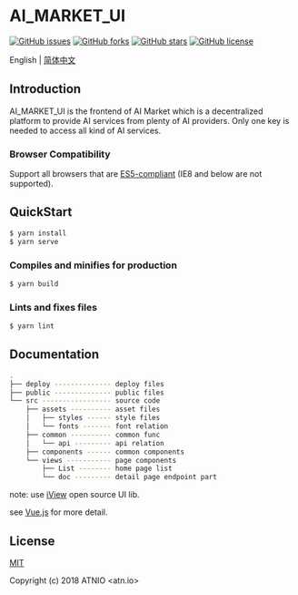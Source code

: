 # AI_MARKET_UI

[![GitHub issues](https://img.shields.io/github/issues/ATNIO/AI_MARKET_UI.svg?longCache=true&style=popout-square)](https://github.com/ATNIO/AI_MARKET_UI/issues)
[![GitHub forks](https://img.shields.io/github/forks/ATNIO/AI_MARKET_UI.svg?longCache=true&style=popout-square)](https://github.com/ATNIO/AI_MARKET_UI/network)
[![GitHub stars](https://img.shields.io/github/stars/ATNIO/AI_MARKET_UI.svg?longCache=true&style=popout-square)](https://github.com/ATNIO/AI_MARKET_UI/stargazers)
[![GitHub license](https://img.shields.io/github/license/ATNIO/AI_MARKET_UI.svg?longCache=true&style=popout-square)](https://github.com/ATNIO/AI_MARKET_UI/blob/master/LICENSE)

English | [简体中文](README.zh-CN.md) 
## Introduction
AI_MARKET_UI is the frontend of AI Market which is a decentralized platform to provide AI services from plenty of AI providers.
Only one key is needed to access all kind of AI services.

### Browser Compatibility
Support all browsers that are [ES5-compliant](http://kangax.github.io/compat-table/es5/) (IE8 and below are not supported).

## QuickStart
```bash
$ yarn install
$ yarn serve
```

### Compiles and minifies for production
```bash
$ yarn build
```

### Lints and fixes files
```bash
$ yarn lint
```

## Documentation
```bash
.
├── deploy -------------- deploy files
├── public -------------- public files 
└── src ----------------- source code
    ├── assets ---------- asset files
    │   ├── styles ------ style files 
    │   └── fonts ------- font relation
    ├── common ---------- common func
    │   └── api --------- api relation
    ├── components ------ common components
    └── views ----------- page components
        ├── List -------- home page list
        └── doc --------- detail page endpoint part
```
note: use [iView](https://www.iviewui.com/) open source UI lib.

see [Vue.js](https://vuejs.org/) for more detail.

## License
[MIT](http://opensource.org/licenses/MIT)

Copyright (c) 2018 ATNIO <atn.io>
